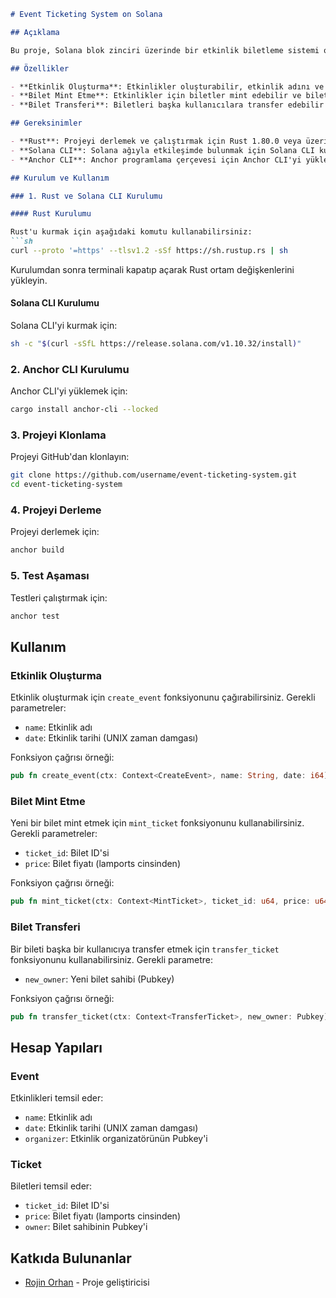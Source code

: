 

```markdown
# Event Ticketing System on Solana

## Açıklama

Bu proje, Solana blok zinciri üzerinde bir etkinlik biletleme sistemi oluşturmaktadır. Bu sistem sayesinde etkinlikler oluşturabilir, biletler mint edebilir ve bu biletleri başka kullanıcılara transfer edebilirsiniz. Proje, Solana ve Anchor kullanılarak geliştirilmiştir.

## Özellikler

- **Etkinlik Oluşturma**: Etkinlikler oluşturabilir, etkinlik adını ve tarihini belirleyebilirsiniz.
- **Bilet Mint Etme**: Etkinlikler için biletler mint edebilir ve biletleri belirli bir fiyat ile satabilirsiniz.
- **Bilet Transferi**: Biletleri başka kullanıcılara transfer edebilir ve transfer sırasında ödeme işlemleri gerçekleştirebilirsiniz.

## Gereksinimler

- **Rust**: Projeyi derlemek ve çalıştırmak için Rust 1.80.0 veya üzeri bir sürüm gereklidir.
- **Solana CLI**: Solana ağıyla etkileşimde bulunmak için Solana CLI kurulu olmalıdır.
- **Anchor CLI**: Anchor programlama çerçevesi için Anchor CLI'yi yüklemeniz gerekmektedir.

## Kurulum ve Kullanım

### 1. Rust ve Solana CLI Kurulumu

#### Rust Kurulumu

Rust'u kurmak için aşağıdaki komutu kullanabilirsiniz:
```sh
curl --proto '=https' --tlsv1.2 -sSf https://sh.rustup.rs | sh
```
Kurulumdan sonra terminali kapatıp açarak Rust ortam değişkenlerini yükleyin.

#### Solana CLI Kurulumu

Solana CLI'yi kurmak için:
```sh
sh -c "$(curl -sSfL https://release.solana.com/v1.10.32/install)"
```

### 2. Anchor CLI Kurulumu

Anchor CLI'yi yüklemek için:
```sh
cargo install anchor-cli --locked
```

### 3. Projeyi Klonlama

Projeyi GitHub'dan klonlayın:
```sh
git clone https://github.com/username/event-ticketing-system.git
cd event-ticketing-system
```

### 4. Projeyi Derleme

Projeyi derlemek için:
```sh
anchor build
```

### 5. Test Aşaması

Testleri çalıştırmak için:
```sh
anchor test
```

## Kullanım

### Etkinlik Oluşturma

Etkinlik oluşturmak için `create_event` fonksiyonunu çağırabilirsiniz. Gerekli parametreler:
- `name`: Etkinlik adı
- `date`: Etkinlik tarihi (UNIX zaman damgası)

Fonksiyon çağrısı örneği:
```rust
pub fn create_event(ctx: Context<CreateEvent>, name: String, date: i64) -> Result<()>
```

### Bilet Mint Etme

Yeni bir bilet mint etmek için `mint_ticket` fonksiyonunu kullanabilirsiniz. Gerekli parametreler:
- `ticket_id`: Bilet ID'si
- `price`: Bilet fiyatı (lamports cinsinden)

Fonksiyon çağrısı örneği:
```rust
pub fn mint_ticket(ctx: Context<MintTicket>, ticket_id: u64, price: u64) -> Result<()>
```

### Bilet Transferi

Bir bileti başka bir kullanıcıya transfer etmek için `transfer_ticket` fonksiyonunu kullanabilirsiniz. Gerekli parametre:
- `new_owner`: Yeni bilet sahibi (Pubkey)

Fonksiyon çağrısı örneği:
```rust
pub fn transfer_ticket(ctx: Context<TransferTicket>, new_owner: Pubkey) -> Result<()>
```

## Hesap Yapıları

### Event

Etkinlikleri temsil eder:
- `name`: Etkinlik adı
- `date`: Etkinlik tarihi (UNIX zaman damgası)
- `organizer`: Etkinlik organizatörünün Pubkey'i

### Ticket

Biletleri temsil eder:
- `ticket_id`: Bilet ID'si
- `price`: Bilet fiyatı (lamports cinsinden)
- `owner`: Bilet sahibinin Pubkey'i

## Katkıda Bulunanlar

- [Rojin Orhan](https://github.com/1453003) - Proje geliştiricisi





